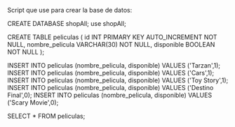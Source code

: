 Script que use para crear la base de datos:

CREATE DATABASE shopAll;
use shopAll;

CREATE TABLE peliculas (
	id INT PRIMARY KEY AUTO_INCREMENT NOT NULL,
    nombre_pelicula VARCHAR(30) NOT NULL,
    disponible BOOLEAN NOT NULL
);

INSERT INTO peliculas (nombre_pelicula, disponible) VALUES ('Tarzan',1);
INSERT INTO peliculas (nombre_pelicula, disponible) VALUES ('Cars',1);
INSERT INTO peliculas (nombre_pelicula, disponible) VALUES ('Toy Story',1);
INSERT INTO peliculas (nombre_pelicula, disponible) VALUES ('Destino Final',0);
INSERT INTO peliculas (nombre_pelicula, disponible) VALUES ('Scary Movie',0);

SELECT * FROM peliculas; 
